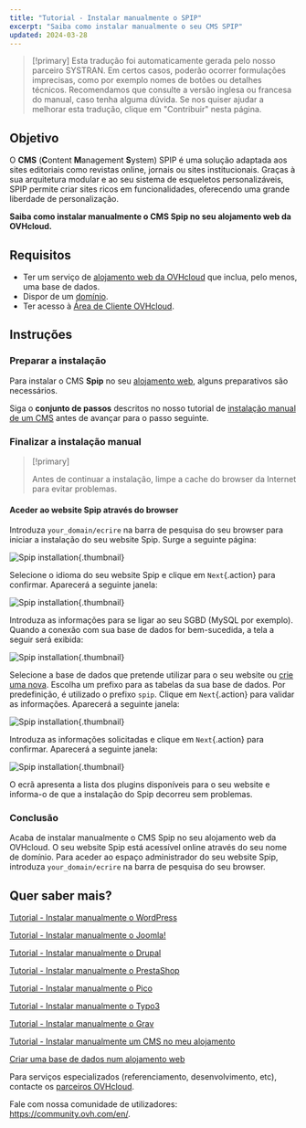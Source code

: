 ```yaml
---
title: "Tutorial - Instalar manualmente o SPIP"
excerpt: "Saiba como instalar manualmente o seu CMS SPIP"
updated: 2024-03-28
---
```


> [!primary]
> Esta tradução foi automaticamente gerada pelo nosso parceiro SYSTRAN. Em certos casos, poderão ocorrer formulações imprecisas, como por exemplo nomes de botões ou detalhes técnicos. Recomendamos que consulte a versão inglesa ou francesa do manual, caso tenha alguma dúvida. Se nos quiser ajudar a melhorar esta tradução, clique em "Contribuir" nesta página.
>

## Objetivo

O **CMS** (**C**ontent **M**anagement **S**ystem) SPIP é uma solução adaptada aos sites editoriais como revistas online, jornais ou sites institucionais. Graças à sua arquitetura modular e ao seu sistema de esqueletos personalizáveis, SPIP permite criar sites ricos em funcionalidades, oferecendo uma grande liberdade de personalização.

**Saiba como instalar manualmente o CMS Spip no seu alojamento web da OVHcloud.**

## Requisitos

- Ter um serviço de [alojamento web da OVHcloud](https://www.ovhcloud.com/pt/web-hosting/) que inclua, pelo menos, uma base de dados.
- Dispor de um [domínio](https://www.ovhcloud.com/pt/domains/).
- Ter acesso à [Área de Cliente OVHcloud](/links/manager).

## Instruções

### Preparar a instalação

Para instalar o CMS **Spip** no seu [alojamento web](https://www.ovhcloud.com/pt/web-hosting/), alguns preparativos são necessários.

Siga o **conjunto de passos** descritos no nosso tutorial de [instalação manual de um CMS](/pages/web_cloud/web_hosting/cms_manual_installation) antes de avançar para o passo seguinte.

### Finalizar a instalação manual

> [!primary]
>
> Antes de continuar a instalação, limpe a cache do browser da Internet para evitar problemas.
>

#### Aceder ao website Spip através do browser

Introduza `your_domain/ecrire` na barra de pesquisa do seu browser para iniciar a instalação do seu website Spip. Surge a seguinte página:

![Spip installation](images/installation_first_step.png){.thumbnail}

Selecione o idioma do seu website Spip e clique em `Next`{.action} para confirmar. Aparecerá a seguinte janela:

![Spip installation](images/installation_second_step.png){.thumbnail}

Introduza as informações para se ligar ao seu SGBD (MySQL por exemplo). Quando a conexão com sua base de dados for bem-sucedida, a tela a seguir será exibida:

![Spip installation](images/installation_third_step.png){.thumbnail}

Selecione a base de dados que pretende utilizar para o seu website ou [crie uma nova](/pages/web_cloud/web_hosting/sql_create_database). Escolha um prefixo para as tabelas da sua base de dados. Por predefinição, é utilizado o prefixo `spip`. Clique em `Next`{.action} para validar as informações. Aparecerá a seguinte janela:

![Spip installation](images/installation_fourth_step.png){.thumbnail}

Introduza as informações solicitadas e clique em `Next`{.action} para confirmar. Aparecerá a seguinte janela:

![Spip installation](images/installation_fifth_step.png){.thumbnail}

O ecrã apresenta a lista dos plugins disponíveis para o seu website e informa-o de que a instalação do Spip decorreu sem problemas.

### Conclusão

Acaba de instalar manualmente o CMS Spip no seu alojamento web da OVHcloud. O seu website Spip está acessível online através do seu nome de domínio. Para aceder ao espaço administrador do seu website Spip, introduza `your_domain/ecrire` na barra de pesquisa do seu browser.

## Quer saber mais? <a name="go-further"></a>

[Tutorial - Instalar manualmente o WordPress](/pages/web_cloud/web_hosting/cms_manual_installation_wordpress)

[Tutorial - Instalar manualmente o Joomla!](/pages/web_cloud/web_hosting/cms_manual_installation_joomla)

[Tutorial - Instalar manualmente o Drupal](/pages/web_cloud/web_hosting/cms_manual_installation_drupal)

[Tutorial - Instalar manualmente o PrestaShop](/pages/web_cloud/web_hosting/cms_manual_installation_prestashop)

[Tutorial - Instalar manualmente o Pico](/pages/web_cloud/web_hosting/cms_manual_installation_pico)

[Tutorial - Instalar manualmente o Typo3](/pages/web_cloud/web_hosting/cms_manual_installation_typo3)

[Tutorial - Instalar manualmente o Grav](/pages/web_cloud/web_hosting/cms_manual_installation_grav)

[Tutorial - Instalar manualmente um CMS no meu alojamento](/pages/web_cloud/web_hosting/cms_manual_installation)

[Criar uma base de dados num alojamento web](/pages/web_cloud/web_hosting/sql_create_database)
 
Para serviços especializados (referenciamento, desenvolvimento, etc), contacte os [parceiros OVHcloud](/links/partner).
 
Fale com nossa comunidade de utilizadores: <https://community.ovh.com/en/>.